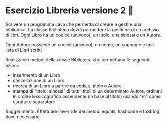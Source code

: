 # Esercizio Libreria versione 2 🛵

Scrivere un programma Java che permetta di creare e gestire
 una biblioteca. La classe Biblioteca dovrà permettere la gestione di un
  archivio di libri. 
  Ogni Libro ha un codice (univoco), un titolo, una sinossi e un Autore.

Ogni Autore possiede un codice (univoco), un nome, un cognome e una lista di Libri scritti

Realizzare i metodi della classe Biblioteca che permettano le seguenti azioni:
- inserimento di un Libro
- cancellazione di un Libro
- ricerca di un Libro a partire da codice, titolo o Autore
- stampa di “titolo: sinossi” di tutti i titoli di un determinato Autore, ordinati 
in ordine lessicografico ascendente (in base al titolo) usando "\n" come carattere separatore

Suggerimento: Effettuare l’override dei metodi equals, hashcode e toString dove necessario

